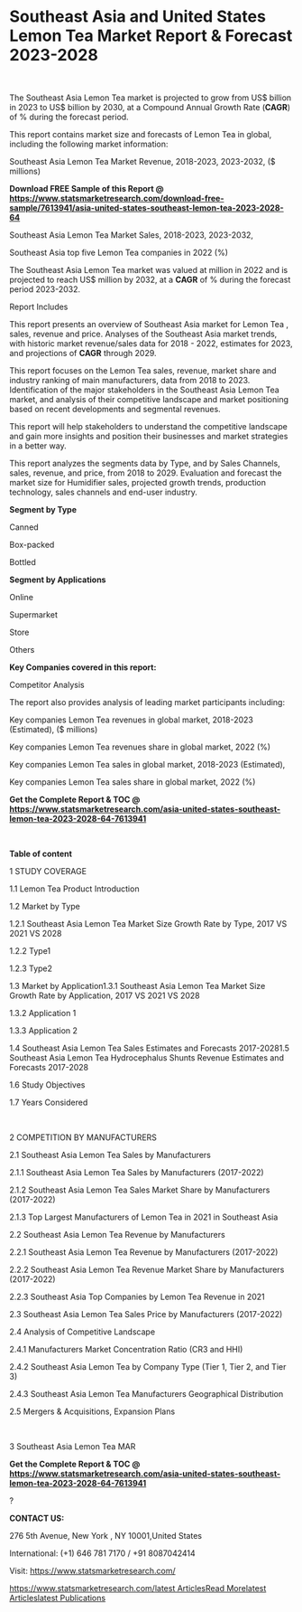 <h1>Southeast Asia and United States Lemon Tea Market Report & Forecast 2023-2028</h1><br/><p>The Southeast Asia Lemon Tea market is projected to grow from US$ billion in 2023 to US$ billion by 2030, at a Compound Annual Growth Rate (<strong>CAGR</strong>) of % during the forecast period.</p>
 
 
 
 <p>This report contains market size and forecasts of Lemon Tea in global, including the following market information:</p>
 
 
 
 <p>Southeast Asia Lemon Tea Market Revenue, 2018-2023, 2023-2032, ($ millions)</p>
 
 
 
 <p><strong>Download FREE Sample of this Report @ <a href="https://www.statsmarketresearch.com/download-free-sample/7613941/asia-united-states-southeast-lemon-tea-2023-2028-64">https://www.statsmarketresearch.com/download-free-sample/7613941/asia-united-states-southeast-lemon-tea-2023-2028-64</a></strong></p>
 
 
 
 <p>Southeast Asia Lemon Tea Market Sales, 2018-2023, 2023-2032,</p>
 
 
 
 <p>Southeast Asia top five Lemon Tea companies in 2022 (%)</p>
 
 
 
 <p>The Southeast Asia Lemon Tea market was valued at million in 2022 and is projected to reach US$ million by 2032, at a <strong>CAGR</strong> of % during the forecast period 2023-2032.</p>
 
 
 
 <p>Report Includes</p>
 
 
 
 <p>This report presents an overview of Southeast Asia market for Lemon Tea , sales, revenue and price. Analyses of the Southeast Asia market trends, with historic market revenue/sales data for 2018 - 2022, estimates for 2023, and projections of <strong>CAGR</strong> through 2029.</p>
 
 
 
 <p>This report focuses on the Lemon Tea sales, revenue, market share and industry ranking of main manufacturers, data from 2018 to 2023. Identification of the major stakeholders in the Southeast Asia Lemon Tea market, and analysis of their competitive landscape and market positioning based on recent developments and segmental revenues.</p>
 
 
 
 <p>This report will help stakeholders to understand the competitive landscape and gain more insights and position their businesses and market strategies in a better way.</p>
 
 
 
 <p>This report analyzes the segments data by Type, and by Sales Channels, sales, revenue, and price, from 2018 to 2029. Evaluation and forecast the market size for Humidifier sales, projected growth trends, production technology, sales channels and end-user industry.</p>
 
 
 
 <p><strong>Segment by Type</strong></p>
 
 
 
 <p>Canned</p>
 
 
 
 <p>Box-packed</p>
 
 
 
 <p>Bottled</p>
 
 
 
 <p><strong>Segment <strong><strong>by Applications</strong></strong></strong></p>
 
 
 
 <p>Online</p>
 
 
 
 <p>Supermarket</p>
 
 
 
 <p>Store</p>
 
 
 
 <p>Others</p>
 
 
 
 <p><strong>Key Companies covered in this report:</strong></p>
 
 
 
 <p>Competitor Analysis</p>
 
 
 
 <p>The report also provides analysis of leading market participants including:</p>
 
 
 
 <p>Key companies Lemon Tea revenues in global market, 2018-2023 (Estimated), ($ millions)</p>
 
 
 
 <p>Key companies Lemon Tea revenues share in global market, 2022 (%)</p>
 
 
 
 <p>Key companies Lemon Tea sales in global market, 2018-2023 (Estimated),</p>
 
 
 
 <p>Key companies Lemon Tea sales share in global market, 2022 (%)</p>
 
 
 
 <div><b>Get the Complete Report & TOC @ <a href="https://www.statsmarketresearch.com/asia-united-states-southeast-lemon-tea-2023-2028-64-7613941">https://www.statsmarketresearch.com/asia-united-states-southeast-lemon-tea-2023-2028-64-7613941</a></b></div>
 
 
 
 <p><br />
 
 <b>Table of content</b></p>
 
 
 
 <p>1 STUDY COVERAGE<br />
 
 1.1 Lemon Tea Product Introduction<br />
 
 1.2 Market by Type<br />
 
 1.2.1 Southeast Asia Lemon Tea Market Size Growth Rate by Type, 2017 VS 2021 VS 2028<br />
 
 1.2.2 Type1<br />
 
 1.2.3 Type2<br />
 
 1.3 Market by Application1.3.1 Southeast Asia Lemon Tea Market Size Growth Rate by Application, 2017 VS 2021 VS 2028<br />
 
 1.3.2 Application 1<br />
 
 1.3.3 Application 2<br />
 
 1.4 Southeast Asia Lemon Tea Sales Estimates and Forecasts 2017-20281.5 Southeast Asia Lemon Tea Hydrocephalus Shunts Revenue Estimates and Forecasts 2017-2028<br />
 
 1.6 Study Objectives<br />
 
 1.7 Years Considered<br />
 
 <br />
 
 2 COMPETITION BY MANUFACTURERS<br />
 
 2.1 Southeast Asia Lemon Tea Sales by Manufacturers<br />
 
 2.1.1 Southeast Asia Lemon Tea Sales by Manufacturers (2017-2022)<br />
 
 2.1.2 Southeast Asia Lemon Tea Sales Market Share by Manufacturers (2017-2022)<br />
 
 2.1.3 Top Largest Manufacturers of Lemon Tea in 2021 in Southeast Asia<br />
 
 2.2 Southeast Asia Lemon Tea Revenue by Manufacturers<br />
 
 2.2.1 Southeast Asia Lemon Tea Revenue by Manufacturers (2017-2022)<br />
 
 2.2.2 Southeast Asia Lemon Tea Revenue Market Share by Manufacturers (2017-2022)<br />
 
 2.2.3 Southeast Asia Top Companies by Lemon Tea Revenue in 2021<br />
 
 2.3 Southeast Asia Lemon Tea Sales Price by Manufacturers (2017-2022)<br />
 
 2.4 Analysis of Competitive Landscape<br />
 
 2.4.1 Manufacturers Market Concentration Ratio (CR3 and HHI)<br />
 
 2.4.2 Southeast Asia Lemon Tea by Company Type (Tier 1, Tier 2, and Tier 3)<br />
 
 2.4.3 Southeast Asia Lemon Tea Manufacturers Geographical Distribution<br />
 
 2.5 Mergers & Acquisitions, Expansion Plans<br />
 
 <br />
 
 3 Southeast Asia Lemon Tea MAR</p>
 
 
 
 <div><b>Get the Complete Report & TOC @ <a href="https://www.statsmarketresearch.com/asia-united-states-southeast-lemon-tea-2023-2028-64-7613941">https://www.statsmarketresearch.com/asia-united-states-southeast-lemon-tea-2023-2028-64-7613941</a></b></div>
 
 
 
 <p>? </p>
 
 
 
 <p><b>CONTACT US:</b><br />
 
 276 5th Avenue, New York , NY 10001,United States<br />
 
 International: (+1) 646 781 7170 / +91 8087042414<br />
 
 Visit: <a href="https://www.statsmarketresearch.com/">https://www.statsmarketresearch.com/</a><br />
 
 <a href="https://gyeongbokgung.com">https://www.statsmarketresearch.com/</a><a href="https://hallyeomaritime.com">latest Articles</a><a href="https://jingwansa.com">Read More</a><a href="https://nguoiviet.jp/">latest Articles</a><a href="https://www.intelmarketresearch.com/">latest Publications</a></p>